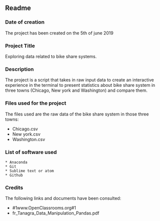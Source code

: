 ## **Readme**

### **Date of creation**

The project has been created on the 5th of june 2019

### **Project Title**

Exploring data related to bike share systems.

### **Description**

 The project is a script that takes in raw input data to create an interactive experience  in the terminal to present statistics about bike share system in three towns (Chicago, New york and Washington) and compare them.

### **Files used for the project**

The files used are the raw data of the bike share system in those three towns:
  * Chicago.csv
  * New york.csv
  * Washington.csv

  ### **List of software used**
    * Anaconda
    * Git
    * Sublime text or atom
    * Github

### **Credits**

The following links and documents have been consulted:  
* #1www.OpenClassrooms.org#1
* fr_Tanagra_Data_Manipulation_Pandas.pdf
